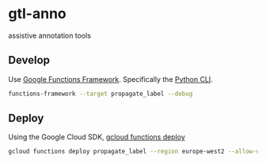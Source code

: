 # gtl-anno

assistive annotation tools

## Develop

Use [Google Functions Framework](https://cloud.google.com/functions/docs/functions-framework). Specifically the [Python CLI](https://github.com/GoogleCloudPlatform/functions-framework-python).

``` bash
functions-framework --target propagate_label --debug
```

## Deploy

Using the Google Cloud SDK, [gcloud functions deploy](https://cloud.google.com/sdk/gcloud/reference/functions/deploy)

``` bash
gcloud functions deploy propagate_label --region europe-west2 --allow-unauthenticated --memory 1024MB --trigger-http --runtime python38
```
